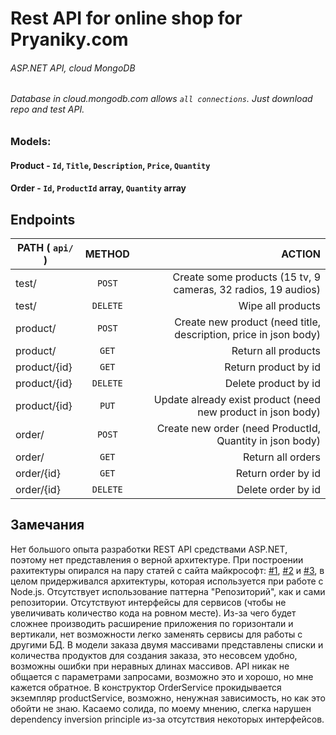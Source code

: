 # Rest API for online shop for Pryaniky.com
###### ASP.NET API, cloud MongoDB
###### Database in cloud.mongodb.com allows `all connections`. Just download repo and test API.
### Models:
#### Product - `Id`, `Title`, `Description`, `Price`, `Quantity`
#### Order - `Id`, `ProductId` array, `Quantity` array
## Endpoints
| PATH ( `api/` )| METHOD | ACTION |
|----------------|:---------:|----------------:|
| test/ | `POST` | Create some products (15 tv, 9 cameras, 32 radios, 19 audios) |
| test/ | `DELETE` | Wipe all products |
| product/ | `POST` | Create new product (need title, description, price in json body) |
| product/ | `GET` | Return all products |
| product/{id} | `GET` | Return product by id |
| product/{id} | `DELETE` | Delete product by id |
| product/{id} | `PUT` | Update already exist product (need new product in json body) |
| order/ | `POST` | Create new order (need ProductId, Quantity in json body) |
| order/ | `GET` | Return all orders |
| order/{id} | `GET` | Return order by id |
| order/{id} | `DELETE` | Delete order by id |

## Замечания
 Нет большого опыта разработки REST API средствами ASP.NET, поэтому нет представления о верной архитектуре. При построении рахитектуры опирался на пару статей с сайта майкрософт: [#1](https://docs.microsoft.com/en-us/aspnet/core/tutorials/first-web-api?view=aspnetcore-5.0&tabs=visual-studio), [#2](https://docs.microsoft.com/en-us/dotnet/architecture/microservices/microservice-ddd-cqrs-patterns/ddd-oriented-microservice) и [#3](https://github.com/evgomes/supermarket-api), в целом придерживался архитектуры, которая используется при работе с Node.js. Отсутствует использование паттерна "Репозиторий", как и сами репозитории. Отсутствуют интерфейсы для сервисов (чтобы не увеличивать количество кода на ровном месте). Из-за чего будет сложнее производить расширение приложения по горизонтали и вертикали, нет возможности легко заменять сервисы для работы с другими БД. В модели заказа двумя массивами представлены списки и количества продуктов для создания заказа, это несовсем удобно, возможны ошибки при неравных длинах массивов. API никак не общается с параметрами запросами, возможно это и хорошо, но мне кажется обратное. В конструктор OrderService прокидывается экземпляр productService, возможно, ненужная зависимость, но как это обойти не знаю. Касаемо солида, по моему мнению, слегка нарушен dependency inversion principle из-за отсутствия некоторых интерфейсов.
